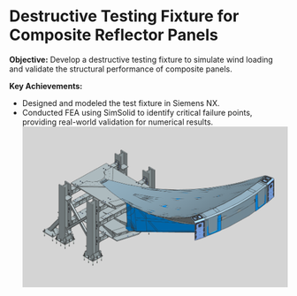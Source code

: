 # Destructive Testing Fixture for Composite Reflector Panels

**Objective:** Develop a destructive testing fixture to simulate wind loading and validate the structural performance of composite panels.  

**Key Achievements:**  
- Designed and modeled the test fixture in Siemens NX.  
- Conducted FEA using SimSolid to identify critical failure points, providing real-world validation for numerical results.  
![Destructive_Testing_Fixture](Destructive_Testing_Jig.png)
